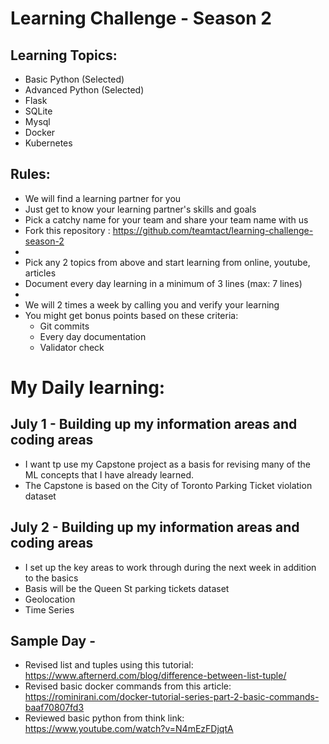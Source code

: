 # Learning Challenge - Season 2

## Learning Topics:
- Basic Python (Selected) 
- Advanced Python (Selected) 
- Flask 
- SQLite
- Mysql
- Docker
- Kubernetes

## Rules:
- We will find a learning partner for you
- Just get to know your learning partner's skills and goals
- Pick a catchy name for your team and share your team name with us
- Fork this repository : https://github.com/teamtact/learning-challenge-season-2
-
- Pick any 2 topics from above and start learning from online, youtube, articles
- Document every day learning in a minimum of 3 lines (max: 7 lines)
-
- We will 2 times a week by calling you and verify your learning
- You might get bonus points based on these criteria:
	- Git commits
	- Every day documentation
	- Validator check


# My Daily learning: 

## July 1 - Building up my information areas and coding areas
- I want tp use my Capstone project as a basis for revising many of the ML concepts that I have already learned.
- The Capstone is based on the City of Toronto Parking Ticket violation dataset

## July 2 - Building up my information areas and coding areas
- I set up the key areas to work through during the next week in addition to the basics
- Basis will be the Queen St parking tickets dataset
- Geolocation
- Time Series 

## Sample Day - 
- Revised list and tuples using this tutorial: https://www.afternerd.com/blog/difference-between-list-tuple/
- Revised  basic docker commands from this article: https://rominirani.com/docker-tutorial-series-part-2-basic-commands-baaf70807fd3
- Reviewed basic python from think link: https://www.youtube.com/watch?v=N4mEzFDjqtA
